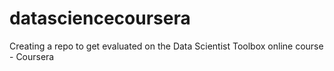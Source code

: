 datasciencecoursera
===================

Creating  a repo to get evaluated on the Data Scientist Toolbox online course - Coursera

